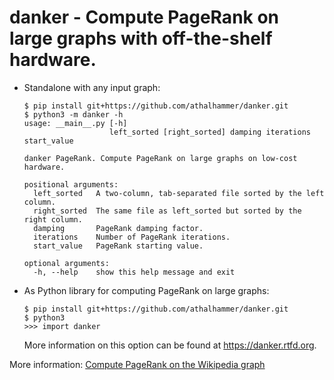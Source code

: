 # danker - Compute PageRank on large graphs with off-the-shelf hardware.
 
* Standalone with any input graph:
   ```
   $ pip install git+https://github.com/athalhammer/danker.git
   $ python3 -m danker -h
   usage: __main__.py [-h]
                      left_sorted [right_sorted] damping iterations start_value

   danker PageRank. Compute PageRank on large graphs on low-cost hardware.

   positional arguments:
     left_sorted   A two-column, tab-separated file sorted by the left column.
     right_sorted  The same file as left_sorted but sorted by the right column.
     damping       PageRank damping factor.
     iterations    Number of PageRank iterations.
     start_value   PageRank starting value.

   optional arguments:
     -h, --help    show this help message and exit

   ```

* As Python library for computing PageRank on large graphs:
   ```
   $ pip install git+https://github.com/athalhammer/danker.git
   $ python3
   >>> import danker
   ```
   More information on this option can be found at https://danker.rtfd.org.

More information: [Compute PageRank on the Wikipedia graph](./README.md)
